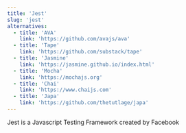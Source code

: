 ```yaml
---
title: 'Jest'
slug: 'jest'
alternatives:
  - title: 'AVA'
    link: 'https://github.com/avajs/ava'
  - title: 'Tape'
    link: 'https://github.com/substack/tape'
  - title: 'Jasmine'
    link: 'https://jasmine.github.io/index.html'
  - title: 'Mocha'
    link: 'https://mochajs.org'
  - title: 'Chai'
    link: 'https://www.chaijs.com'
  - title: 'Japa'
    link: 'https://github.com/thetutlage/japa'
---
```


Jest is a Javascript Testing Framework created by Facebook
